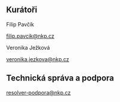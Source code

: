 ## Kurátoři

Filip Pavčík

[filip.pavcik@nkp.cz](mailto:filip.pavcik@nkp.cz) 

Veronika Ježková

[veronika.jezkova@nkp.cz](mailto:veronika.jezkova@nkp.cz)


## Technická správa a podpora

[resolver-podpora@nkp.cz](resolver-podpora@nkp.cz) 

